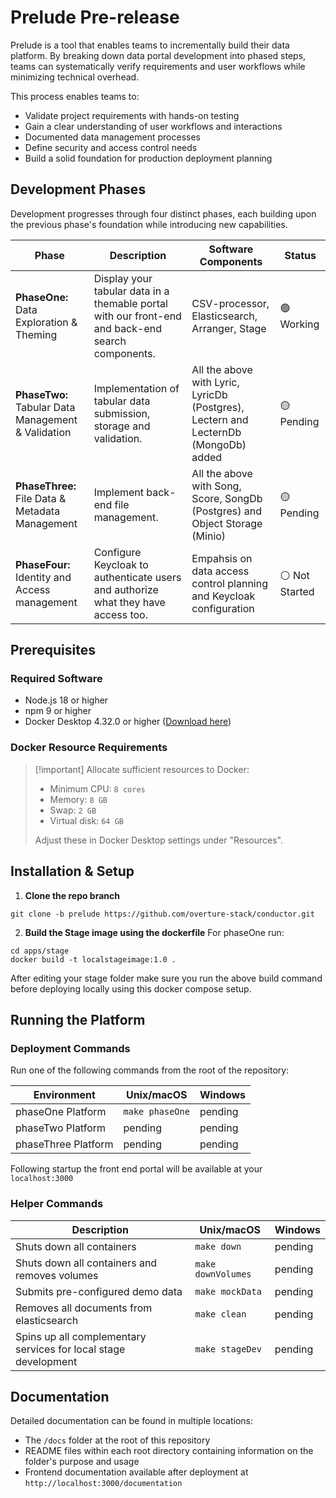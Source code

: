 # Prelude Pre-release

Prelude is a tool that enables teams to incrementally build their data platform.
By breaking down data portal development into phased steps, teams can
systematically verify requirements and user workflows while minimizing technical
overhead.

This process enables teams to:

- Validate project requirements with hands-on testing
- Gain a clear understanding of user workflows and interactions
- Documented data management processes
- Define security and access control needs
- Build a solid foundation for production deployment planning

## Development Phases

Development progresses through four distinct phases, each building upon the
previous phase's foundation while introducing new capabilities.

| Phase                                              | Description                                                                                       | Software Components                                                                 | Status         |
| -------------------------------------------------- | ------------------------------------------------------------------------------------------------- | ----------------------------------------------------------------------------------- | -------------- |
| **PhaseOne:** Data Exploration & Theming           | Display your tabular data in a themable portal with our front-end and back-end search components. | CSV-processor, Elasticsearch, Arranger, Stage                                       | 🟢 Working     |
| **PhaseTwo:** Tabular Data Management & Validation | Implementation of tabular data submission, storage and validation.                                | All the above with Lyric, LyricDb (Postgres), Lectern and LecternDb (MongoDb) added | 🟡 Pending     |
| **PhaseThree:** File Data & Metadata Management    | Implement back-end file management.                                                               | All the above with Song, Score, SongDb (Postgres) and Object Storage (Minio)        | 🟡 Pending     |
| **PhaseFour:** Identity and Access management      | Configure Keycloak to authenticate users and authorize what they have access too.                 | Empahsis on data access control planning and Keycloak configuration                 | ⚪ Not Started |

## Prerequisites

### Required Software

- Node.js 18 or higher
- npm 9 or higher
- Docker Desktop 4.32.0 or higher
  ([Download here](https://www.docker.com/products/docker-desktop/))

### Docker Resource Requirements

> [!important] Allocate sufficient resources to Docker:
>
> - Minimum CPU: `8 cores`
> - Memory: `8 GB`
> - Swap: `2 GB`
> - Virtual disk: `64 GB`
>
> Adjust these in Docker Desktop settings under "Resources".

## Installation & Setup

1. **Clone the repo branch**

```
git clone -b prelude https://github.com/overture-stack/conductor.git
```

2. **Build the Stage image using the dockerfile** For phaseOne run:

```
cd apps/stage
docker build -t localstageimage:1.0 .
```

After editing your stage folder make sure you run the above build command before
deploying locally using this docker compose setup.

## Running the Platform

### Deployment Commands

Run one of the following commands from the root of the repository:

| Environment         | Unix/macOS      | Windows |
| ------------------- | --------------- | ------- |
| phaseOne Platform   | `make phaseOne` | pending |
| phaseTwo Platform   | pending         | pending |
| phaseThree Platform | pending         | pending |

Following startup the front end portal will be available at your
`localhost:3000`

### Helper Commands

| Description                                                     | Unix/macOS         | Windows |
| --------------------------------------------------------------- | ------------------ | ------- |
| Shuts down all containers                                       | `make down`        | pending |
| Shuts down all containers and removes volumes                   | `make downVolumes` | pending |
| Submits pre-configured demo data                                | `make mockData`    | pending |
| Removes all documents from elasticsearch                        | `make clean`       | pending |
| Spins up all complementary services for local stage development | `make stageDev`    | pending |

## Documentation

Detailed documentation can be found in multiple locations:

- The `/docs` folder at the root of this repository
- README files within each root directory containing information on the folder's
  purpose and usage
- Frontend documentation available after deployment at
  `http://localhost:3000/documentation`
